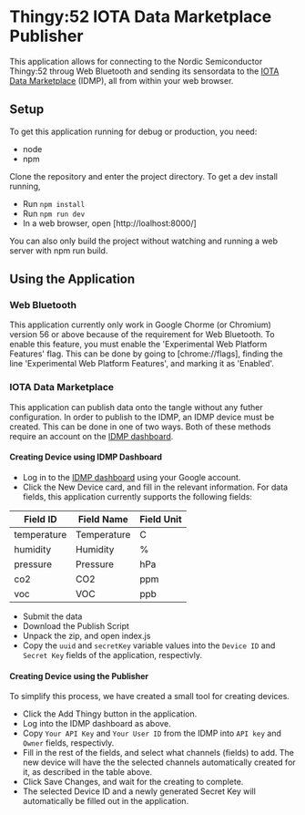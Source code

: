 # Thingy:52 IOTA Data Marketplace Publisher
This application allows for connecting to the Nordic Semiconductor
Thingy\:52 throug Web Bluetooth and sending its sensordata to the
[IOTA Data Marketplace](https://data.iota.org/) (IDMP), all from
within your web browser.

## Setup
To get this application running for debug or production, you need:

* node
* npm

Clone the repository and enter the project directory. To get a dev
install running,

* Run `npm install`
* Run `npm run dev`
* In a web browser, open [http://loalhost:8000/]

You can also only build the project without watching and running a web
server with npm run build.

## Using the Application
### Web Bluetooth
This application currently only work in Google Chorme (or Chromium)
version 56 or above because of the requirement for Web Bluetooth. To
enable this feature, you must enable the 'Experimental Web Platform
Features' flag. This can be done by going to [chrome://flags], finding
the line 'Experimental Web Platform Features', and marking it as 'Enabled'.

### IOTA Data Marketplace
This application can publish data onto the tangle without any futher
configuration. In order to publish to the IDMP, an IDMP device must be
created. This can be done in one of two ways. Both of these methods
require an account on the [IDMP dashboard](https://data.iota.org/dashboard).


#### Creating Device using IDMP Dashboard
* Log in to the [IDMP dashboard](https://data.iota.org/dashboard)
  using your Google account.
* Click the New Device card, and fill in the relevant information. For
  data fields, this application currently supports the following fields:

| Field ID    | Field Name  | Field Unit |
|-------------|-------------|------------|
| temperature | Temperature | C          |
| humidity    | Humidity    | %          |
| pressure    | Pressure    | hPa        |
| co2         | CO2         | ppm        |
| voc         | VOC         | ppb        |

* Submit the data
* Download the Publish Script
* Unpack the zip, and open index.js
* Copy the `uuid` and `secretKey` variable values into the `Device ID`
  and `Secret Key` fields of the application, respectivly.

#### Creating Device using the Publisher
To simplify this process, we have created a small tool for creating
devices.

* Click the Add Thingy button in the application.
* Log into the IDMP dashboard as above.
* Copy `Your API Key` and `Your User ID` from the IDMP into `API key`
  and `Owner` fields, respectivly.
* Fill in the rest of the fields, and select what channels (fields) to
  add. The new device will have the the selected channels
  automatically created for it, as described in the table above.
* Click Save Changes, and wait for the creating to complete.
* The selected Device ID and a newly generated Secret Key will
  automatically be filled out in the application.
